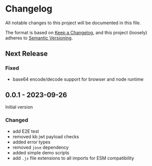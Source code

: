 # Changelog

All notable changes to this project will be documented in this file.

The format is based on [Keep a Changelog](https://keepachangelog.com/en/1.0.0/),
and this project (loosely) adheres to [Semantic Versioning](https://semver.org/spec/v2.0.0.html).

## Next Release

### Fixed
- base64 encode/decode support for browser and node runtime

## 0.0.1 - 2023-09-26

Initial version

### Changed
- add E2E test
- removed kb jwt payload checks
- added error types
- removed `jose` dependency
- added simple demo scripts
- add `.js` file extensions to all imports for ESM compatibility
